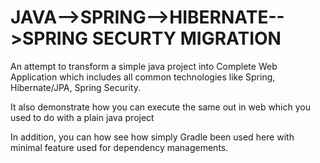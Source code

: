 JAVA-->SPRING-->HIBERNATE-->SPRING SECURTY MIGRATION
====================================================
An attempt to transform a simple java project into Complete Web Application
which includes all common technologies like Spring, Hibernate/JPA, Spring Security.

It also demonstrate how you can execute the same out in web which you used to do with a plain java project

In addition, you can how see how simply Gradle been used here with minimal feature used for dependency managements.